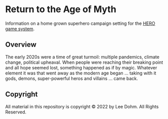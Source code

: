 # Return to the Age of Myth

Information on a home grown superhero campaign setting for the [HERO game system][hero].

[hero]: https://www.herogames.com

## Overview

The early 2020s were a time of great turmoil: multiple pandemics, climate change, political upheaval. When people were reaching their breaking point and all hope seemed lost, something happened as if by magic. Whatever element it was that went away as the modern age began ... taking with it gods, demons, super-powerful heros and villains ... came back.

## Copyright

All material in this repository is copyright &copy; 2022 by Lee Dohm. All Rights Reserved.
